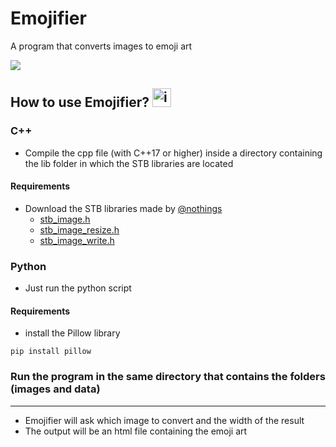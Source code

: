 # Emojifier

A program that converts images to emoji art 

![](https://i.imgur.com/5bFqLjh.jpeg)

## How to use Emojifier? <img src="https://images.emojiterra.com/twitter/v13.1/512px/1f914.png" alt="image" width="30"/>
### C++ 
- Compile the cpp file (with C++17 or higher) inside a directory containing the lib folder in which the STB libraries are located
#### Requirements
- Download the STB libraries made by [@nothings](https://github.com/nothings) 
  - [stb_image.h](https://github.com/nothings/stb/blob/master/stb_image.h) 
  - [stb_image_resize.h](https://github.com/nothings/stb/blob/master/stb_image_resize.h) 
  - [stb_image_write.h](https://github.com/nothings/stb/blob/master/stb_image_write.h) 
### Python
- Just run the python script
#### Requirements
- install the Pillow library
```
pip install pillow
```
### Run the program in the same directory that contains the folders (images and data)
---
- Emojifier will ask which image to convert and the width of the result
- The output will be an html file containing the emoji art
